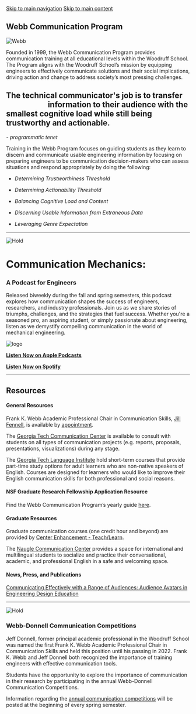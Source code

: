 [Skip to main navigation](https://www.me.gatech.edu/Webb#main-navigation) [Skip to main content](https://www.me.gatech.edu/Webb#main-content)

## Webb Communication Program

![Webb](https://www.me.gatech.edu/sites/default/files/2024-08/04.08.2024%202024%20Webb-Donnell%20%20%2830%20of%2058%29.JPG)

Founded in 1999, the Webb Communication Program provides communication training at all educational levels within the Woodruff School. The Program aligns with the Woodruff School’s mission by equipping engineers to effectively communicate solutions and their social implications, driving action and change to address society’s most pressing challenges.

## The technical communicator's job is to transfer                              information to their audience with the smallest   cognitive load while still being trustworthy and   actionable.

_\- programmatic tenet_

Training in the Webb Program focuses on guiding students as they learn to discern and communicate usable engineering information by focusing on preparing engineers to be communication decision-makers who can assess situations and respond appropriately by doing the following:

- _Determining Trustworthiness Threshold_
- _Determining Actionability Threshold_
- _Balancing Cognitive Load and Content_

- _Discerning Usable Information from Extraneous Data_
- _Leveraging Genre Expectation_

* * *

![Hold](https://www.me.gatech.edu/sites/default/files/2024-08/Podcast%20Cover.jpg)

# Communication Mechanics:

### A Podcast for Engineers

Released biweekly during the fall and spring semesters, this podcast explores how communication shapes the success of engineers, researchers, and industry professionals. Join us as we share stories of triumphs, challenges, and the strategies that fuel success. Whether you're a seasoned pro, an aspiring student, or simply passionate about engineering, listen as we demystify compelling communication in the world of mechanical engineering.

![logo](https://www.me.gatech.edu/sites/default/files/inline-images/spotify-icon-logo-music-streaming-service.png)

**[Listen Now on Apple Podcasts](https://podcasts.apple.com/us/podcast/communication-mechanics/id1767277559)**

**[Listen Now on Spotify](https://open.spotify.com/show/6kAMH8MMdnJbDVOjL5XqSa)**

* * *

## Resources

#### General Resources

Frank K. Webb Academic Professional Chair in Communication Skills, [Jill Fennell](https://me.gatech.edu/user/1080), is available by [appointment](mailto:jill.fennell@me.gatech.edu).

The [Georgia Tech Communication Center](https://www.communicationcenter.gatech.edu/) is available to consult with students on all types of communication projects (e.g. reports, proposals, presentations, visualizations) during any stage.

The [Georgia Tech Language Institute](https://esl.gatech.edu/short-courses?utm_source=newsletter&utm_medium=email&utm_content=More%20Information%0A&utm_campaign=Daily%20Digest%20-%20Aug.%2030%2C%202024) hold short-term courses that provide part-time study options for adult learners who are non-native speakers of English. Courses are designed for learners who would like to improve their English communication skills for both professional and social reasons.

#### NSF Graduate Research Fellowship Application Resource

Find the Webb Communication Program’s yearly guide [here](https://me.gatech.edu/sites/default/files/2024-09/NSF%20Process%202024%20%282%29.pdf).

#### Graduate Resources

Graduate communication courses (one credit hour and beyond) are provided by [Center Enhancement - Teach/Learn](https://catalog.gatech.edu/courses-grad/cetl/).

The [Naugle Communication Center](https://communicationcenter.gatech.edu/english-lang-support) provides a space for international and multilingual students to socialize and practice their conversational, academic, and professional English in a safe and welcoming space.

#### **News, Press, and Publications**

[Communicating Effectively with a Range of Audiences: Audience Avatars in Engineering Design Education](https://peer.asee.org/communicating-effectively-with-a-range-of-audiences-audience-avatars-in-engineering-design-education)

* * *

![Hold](https://www.me.gatech.edu/sites/default/files/2024-09/53642878363_da1f716f24_o.jpg)

### Webb-Donnell Communication Competitions

Jeff Donnell, former principal academic professional in the Woodruff School was named the first Frank K. Webb Academic Professional Chair in Communication Skills and held this position until his passing in 2022. Frank K. Webb and Jeff Donnell both recognized the importance of training engineers with effective communication tools.

Students have the opportunity to explore the importance of communication in their research by participating in the annual Webb-Donnell Communication Competitions.

Information regarding the [annual communication competitions](https://www.me.gatech.edu/webb-donnell-communication-competitions) will be posted at the beginning of every spring semester.